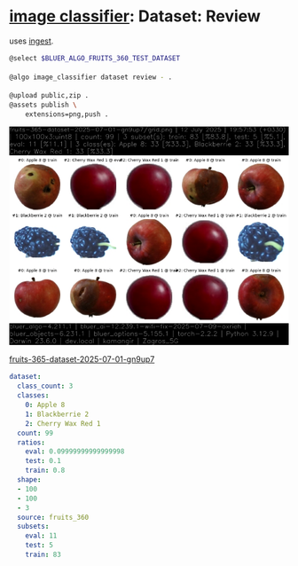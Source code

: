 # [image classifier](./image-classifier.md): Dataset: Review

uses [ingest](./image_classifier/dataset/ingest.md).

```bash
@select $BLUER_ALGO_FRUITS_360_TEST_DATASET

@algo image_classifier dataset review - .

@upload public,zip .
@assets publish \
    extensions=png,push .
```


![image](https://github.com/kamangir/assets/blob/main/fruits-365-dataset-2025-07-01-gn9up7/grid.png?raw=true)

[fruits-365-dataset-2025-07-01-gn9up7](https://kamangir-public.s3.ir-thr-at1.arvanstorage.ir/fruits-365-dataset-2025-07-01-gn9up7.tar.gz)

```yaml
dataset:
  class_count: 3
  classes:
    0: Apple 8
    1: Blackberrie 2
    2: Cherry Wax Red 1
  count: 99
  ratios:
    eval: 0.09999999999999998
    test: 0.1
    train: 0.8
  shape:
  - 100
  - 100
  - 3
  source: fruits_360
  subsets:
    eval: 11
    test: 5
    train: 83

```
